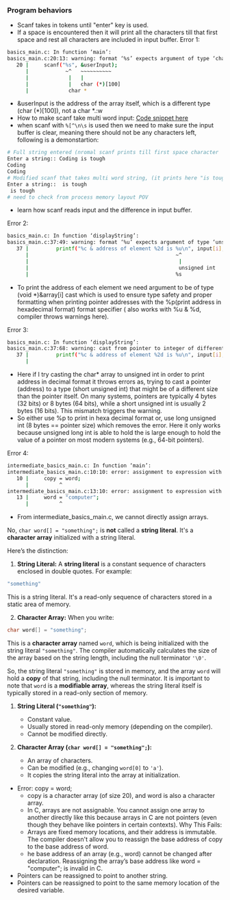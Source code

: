 ### Program behaviors

- Scanf takes in tokens until "enter" key is used.
- If a space is encountered then it will print all the characters till that first space and rest all characters are included in input buffer.
Error 1:
```bash
basics_main.c: In function ‘main’:
basics_main.c:20:13: warning: format ‘%s’ expects argument of type ‘char *’, but argument 2 has type ‘char (*)[100]’ [-Wformat=]
   20 |     scanf("%s", &userInput);
      |            ~^   ~~~~~~~~~~
      |             |   |
      |             |   char (*)[100]
      |             char *
```
- &userInput is the address of the array itself, which is a different type (char (*)[100]), not a char *.:w
- How to make scanf take multi word input: [Code snippet here](https://github.com/M0hanrajp/c-programming/blob/1362843e7acf7d6e356f4251bb26b67e8409a068/programming_concepts/strings/basics_main.c#L28)
- when scanf with `%[^\n\s` is used then we need to make sure the input buffer is clear, meaning there should not be any characters left, following is a demonstartion:
```bash
# Full string entered (nromal scanf prints till first space character 
Enter a string:: Coding is tough
Coding
Coding
# Modified scanf that takes multi word string, (it prints here "is tough" from previous string as it was discarded previously by normal scanf
Enter a string::  is tough
 is tough
# need to check from process memory layout POV
```
- learn how scanf reads input and the difference in input buffer.

Error 2:
```bash
basics_main.c: In function ‘displayString’:
basics_main.c:37:49: warning: format ‘%u’ expects argument of type ‘unsigned int’, but argument 4 has type ‘char *’ [-Wformat=]
   37 |         printf("%c & address of element %2d is %u\n", input[i], i, &input[i]);
      |                                                ~^                  ~~~~~~~~~
      |                                                 |                  |
      |                                                 unsigned int       char *
      |                                                %s
```
- To print the address of each element we need argument to be of type (void *)&array[i] cast which is used to ensure type safety and proper formatting when printing pointer addresses with the %p(print address in hexadecimal format) format specifier ( also works with %u & %d, compiler throws warnings here).

Error 3:
```bash
basics_main.c: In function ‘displayString’:
basics_main.c:37:68: warning: cast from pointer to integer of different size [-Wpointer-to-int-cast]
   37 |         printf("%c & address of element %2d is %u\n", input[i], i, (unsigned int)&input[i]);
      |                                                                    ^
```
- Here if I try casting the char* array to unsigned int in order to print address in decimal format it throws errors as, trying to cast a pointer (address) to a type (short unsigned int) that might be of a different size than the pointer itself. On many systems, pointers are typically 4 bytes (32 bits) or 8 bytes (64 bits), while a short unsigned int is usually 2 bytes (16 bits). This mismatch triggers the warning.
- So either use %p to print in hexa decimal format or, use long unsigned int (8 bytes == pointer size) which removes the error. Here it only works because unsigned long int is able to hold the is large enough to hold the value of a pointer on most modern systems (e.g., 64-bit pointers).

Error 4:
```bash
intermediate_basics_main.c: In function ‘main’:
intermediate_basics_main.c:10:10: error: assignment to expression with array type
   10 |     copy = word;
      |          ^
intermediate_basics_main.c:13:10: error: assignment to expression with array type
   13 |     word = "computer";
      |          ^
```
- From intermediate_basics_main.c, we cannot directly assign arrays.

No, `char word[] = "something";` is **not** called a **string literal**. It's a **character array** initialized with a string literal.

Here’s the distinction:

1. **String Literal:**
A **string literal** is a constant sequence of characters enclosed in double quotes. For example:
```c
"something"
```
This is a string literal. It's a read-only sequence of characters stored in a static area of memory.

2. **Character Array:**
When you write:
```c
char word[] = "something";
```
This is a **character array** named `word`, which is being initialized with the string literal `"something"`. The compiler automatically calculates the size of the array based on the string length, including the null terminator `'\0'`.

So, the string literal `"something"` is stored in memory, and the array `word` will hold a **copy** of that string, including the null terminator. It is important to note that `word` is a **modifiable array**, whereas the string literal itself is typically stored in a read-only section of memory.

1. **String Literal (`"something"`):**
   - Constant value.
   - Usually stored in read-only memory (depending on the compiler).
   - Cannot be modified directly.

2. **Character Array (`char word[] = "something";`):**
   - An array of characters.
   - Can be modified (e.g., changing `word[0]` to `'a'`).
   - It copies the string literal into the array at initialization.

- Error: copy = word;
    - copy is a character array (of size 20), and word is also a character array.
    - In C, arrays are not assignable. You cannot assign one array to another directly like this because arrays in C are not pointers (even though they behave like pointers in certain contexts). Why This Fails:
    - Arrays are fixed memory locations, and their address is immutable. The compiler doesn't allow you to reassign the base address of copy to the base address of word.
    - he base address of an array (e.g., word) cannot be changed after declaration. Reassigning the array’s base address like word = "computer"; is invalid in C.
- Pointers can be reassigned to point to another string.
- Pointers can be reassigned to point to the same memory location of the desired variable.
